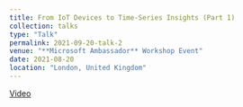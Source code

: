 ```yaml
---
title: From IoT Devices to Time-Series Insights (Part 1)
collection: talks
type: "Talk"
permalink: 2021-09-20-talk-2
venue: "**Microsoft Ambassador** Workshop Event"
date: 2021-08-20
location: "London, United Kingdom"
---
```


[Video](https://www.youtube.com/watch?v=1qhsUl6LdyU)
